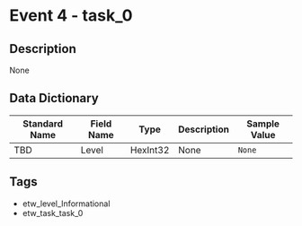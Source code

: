 # Event 4 - task_0

## Description
None

## Data Dictionary
|Standard Name|Field Name|Type|Description|Sample Value|
|---|---|---|---|---|
|TBD|Level|HexInt32|None|`None`|

## Tags
* etw_level_Informational
* etw_task_task_0